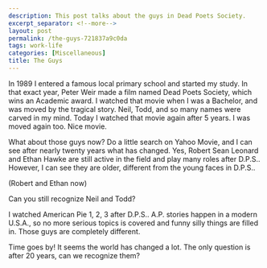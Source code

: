 ```yaml
---
description: This post talks about the guys in Dead Poets Society.
excerpt_separator: <!--more-->
layout: post
permalink: /the-guys-721837a9c0da
tags: work-life
categories: [Miscellaneous]
title: The Guys
---
```

In 1989 I entered a famous local primary school and started my study. In that exact year, Peter Weir made a film named Dead Poets Society, which wins an Academic award. I watched that movie when I was a Bachelor, and was moved by the tragical story. Neil, Todd, and so many names were carved in my mind. Today I watched that movie again after 5 years. I was moved again too. Nice movie.
<!--more-->

What about those guys now? Do a little search on Yahoo Movie, and I can see after nearly twenty years what has changed. Yes, Robert Sean Leonard and Ethan Hawke are still active in the field and play many roles after D.P.S.. However, I can see they are older, different from the young faces in D.P.S..

(Robert and Ethan now)

Can you still recognize Neil and Todd?

I watched American Pie 1, 2, 3 after D.P.S.. A.P. stories happen in a modern U.S.A., so no more serious topics is covered and funny silly things are filled in. Those guys are completely different.

Time goes by! It seems the world has changed a lot. The only question is after 20 years, can we recognize them?